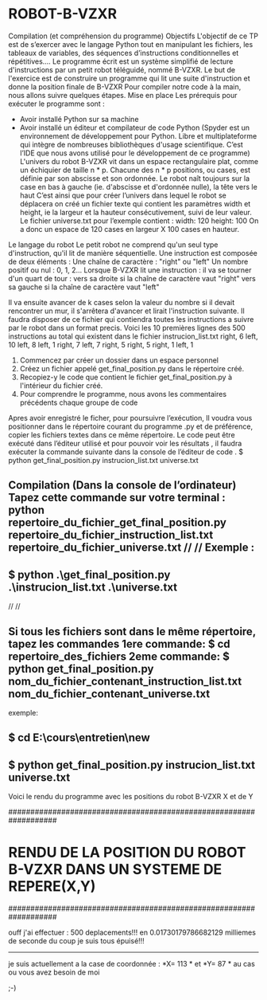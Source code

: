 # ROBOT-B-VZXR
Compilation (et compréhension du programme)
Objectifs
L'objectif de ce TP est de s’exercer avec le langage Python tout en manipulant les fichiers, les tableaux de variables, des séquences d’instructions conditionnelles et répétitives.... 
Le programme écrit est un système simplifié de lecture d'instructions par un petit robot téléguidé, nommé B-VZXR.
Le but de l'exercice est de construire un programme qui lit une suite d'instruction et donne la position finale de B-VZXR
Pour compiler notre code à la main, nous allons suivre quelques étapes.
Mise en place
Les prérequis pour exécuter le programme sont :
-	Avoir installé Python sur sa machine
-	Avoir installé un éditeur et compilateur de code Python (Spyder est un environnement de développement pour Python. Libre et multiplateforme qui intègre de nombreuses bibliothèques d'usage scientifique. C’est l’IDE que nous avons utilisé pour le développement de ce programme)
L'univers du robot
B-VZXR vit dans un espace rectangulaire plat, comme un échiquier de taille n * p.
Chacune des n * p positions, ou cases, est définie par son abscisse et son ordonnée.
Le robot naît toujours sur la case en bas à gauche (ie. d'abscisse et d'ordonnée nulle), la tête vers le haut
C’est ainsi que pour créer l’univers dans lequel le robot se déplacera on créé un fichier texte qui contient les paramètres width et height, ie la largeur et la hauteur consécutivement, suivi de leur valeur.
Le fichier universe.txt pour l’exemple contient :
width: 120
height: 100
On a donc un espace de 120 cases en largeur X 100 cases en hauteur.

Le langage du robot
Le petit robot ne comprend qu'un seul type d'instruction, qu'il lit de manière séquentielle.
Une instruction est composée de deux éléments :
Une chaîne de caractère : "right" ou "left"
Un nombre positif ou nul : 0, 1, 2…
Lorsque B-VZXR lit une instruction :
il va se tourner d'un quart de tour :
vers sa droite si la chaîne de caractère vaut "right"
vers sa gauche si la chaîne de caractère vaut "left"

Il va ensuite avancer de k cases selon la valeur du nombre
si il devait rencontrer un mur, il s'arrêtera d'avancer et lirait l'instruction suivante.
Il faudra disposer de ce fichier qui contiendra toutes les instructions a suivre par le robot dans un format precis. 
Voici les 10 premières lignes des 500 instructions au total qui existent dans le fichier instrucion_list.txt
right, 6
left, 10
left, 8
left, 1
right, 7
left, 7
right, 5
right, 5
right, 1
left, 1


1.	Commencez par créer un dossier dans un espace personnel
2.	Créez un fichier appelé get_final_position.py dans le répertoire créé. 
3.	Recopiez-y le code que contient le fichier get_final_position.py à l'intérieur du fichier créé.
4.	Pour comprendre le programme, nous avons les commentaires précédents chaque groupe de code

Apres avoir enregistré le ficher, pour poursuivre l’exécution, Il voudra vous positionner dans le répertoire courant du programme .py et de préférence, copier les fichiers textes dans ce même répertoire. 
 Le code peut être exécuté dans l’éditeur utilisé et pour pouvoir voir les résultats , il faudra exécuter la commande suivante dans la console de l’éditeur de code .
$ python get_final_position.py instrucion_list.txt universe.txt


Compilation (Dans la console de l’ordinateur)
Tapez cette commande sur votre terminal :
 python repertoire_du_fichier_get_final_position.py repertoire_du_fichier_instruction_list.txt repertoire_du_fichier_universe.txt
//
//
Exemple :
------------------------------------------------------------
 $ python .\get_final_position.py .\instrucion_list.txt .\universe.txt
------------------------------------------------------------
//
//

Si tous les fichiers sont dans le même répertoire, tapez les commandes
 1ere commande:
$  cd repertoire_des_fichiers
 2eme commande:
$  python get_final_position.py nom_du_fichier_contenant_instruction_list.txt nom_du_fichier_contenant_universe.txt
------------------------------------------------------------
exemple:

$  cd E:\cours\entretien\new
------------------------------------------------------------
 $  python get_final_position.py instrucion_list.txt universe.txt
------------------------------------------------------------


Voici le rendu du programme avec les positions du robot B-VZXR X et de Y

###################################################################
# RENDU DE LA POSITION DU ROBOT B-VZXR DANS UN SYSTEME DE REPERE(X,Y)  ##
###################################################################

ouff j'ai effectuer : 500  deplacements!!! en  0.01730179786682129  milliemes de seconde du coup je suis tous épuisé!!!

-------------------------------------------------------------------------------------
je suis actuellement a la case de coordonnée :  *X= 113 * et *Y= 87 * au cas ou vous avez besoin de moi

;-)
